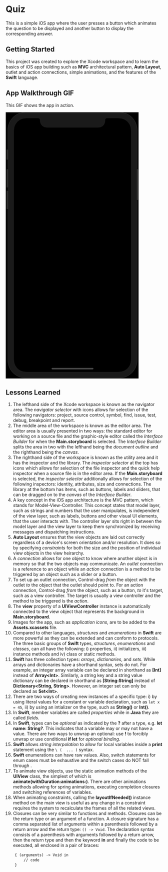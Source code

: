 # Quiz

This is a simple iOS app where the user presses a button which animates the question to be displayed and another button to display the corresponding answer.

## Getting Started

This project was created to explore the Xcode workspace and to learn the basics of iOS app building such as **MVC** architectural pattern, **Auto Layout**, outlet and action connections, simple animations, and the features of the **Swift** language.

## App Walkthrough GIF

This GIF shows the app in action.

![Quiz Walkthrough](walkthrough.gif)

## Lessons Learned
1. The lefthand side of the Xcode workspace is known as the navigator area. The *navigator selector* with icons allows for selection of the following navigators: project, source control, symbol, find, issue, test, debug, breakpoint and report.
2. The middle area of the workspace is known as the editor area. The editor area is usually presented in two ways: the standard editor for working on a source file and the graphic-style editor called the *Interface Builder* for when the **Main.storyboard** is selected. The *Interface Builder* splits the area in two with the lefthand being the *document outline* and the righthand being the *canvas*.
3.  The righthand side of the workspace is known as the utility area and it has the inspector and the library. The *inspector selector* at the top has icons which allows for selection of the file inspector and the quick help inspector when a source file is in the editor area. If the **Main.storyboard** is selected, the *inspector selector* additionally allows for selection of the following inspectors: identity, attributes, size and connections. The library at the bottom has items, such as buttons, labels and sliders,  that can be dragged on to the *canvas* of the *Interface Builder*.
4. A key concept in the iOS app architecture is the MVC pattern, which stands for Model-View-Controller. This concept states that model layer, such as strings and numbers that the user manipulates, is independent of the view layer, such as labels, buttons and other visual UI elements, that the user interacts with. The controller layer sits right in between the model layer and the view layer to keep them synchronized by receiving messages and dispatching instructions.
5. **Auto Layout** ensures that the view objects are laid out correctly regardless of a device's screen orientation and/or resolution. It does so by specifying *constraints* for both the size and the position of individual view objects in the view heirarchy.
6. A *connection* allows for one object to know where another object is in memory so that the two objects may communicate. An *outlet* connection is a reference to an object while an *action* connection is a method to be triggered by an object such as a slider or a button.
7. To set up an outlet connection, Control-drag *from* the object with the outlet *to* the object that the outlet should point to. For an action connection, Control-drag *from* the object, such as a button, *to* it's target, such as a view controller. The target is usually a view controller and the method to be triggered is the *action*.
8. The **view** property of a **UIViewController** instance is automatically connected to the view object that represents the background in **Main.storyboard**.
9. Images for the app, such as *application icons*, are to be added to the **Assets.xcassets** file.
10. Compared to other languages, *structures* and *enumerations* in **Swift** are more powerful as they can be extended and can conform to protocols. The three basic groups of **Swift** types, *structures*, *enumerations* and *classes*, can all have the following: i) properties, ii) initializers, iii) instance methods and iv) class or static methods.
11. **Swift** has three collection types: *arrays*, *dictionaries*, and *sets*. While arrays and dictionaries have a shorthand syntax, sets do not. For example, an integer array variable can be declared in shorthand as **[Int]** instead of **Array\<Int\>**. Similarly, a string key and a string value dictionary can be declared in shorthand as **[String:String]** instead of **Dictionary<String, String>**. However, an integer set can only be declared as **Set\<Int\>**.
12. There are two ways of creating new instances of a specific type: i) by using literal values for a constant or variable declaration, such as `let x = 45`, ii) by using an intializer on the type, such as **String()** or **Int()**.
13. In **Swift**, member variables are called *properties* while in **Java** they are called *fields*.
14. In **Swift**,  types can be *optional* as indicated by the **?** after a type, e.g. **let name: String?**. This indicates that a variable may or may not have a value. There are two ways to unwrap an optional: use **!** to forcibly unwrap or use conditional **if let** for *optional binding*.
15. **Swift** allows *string interpolation* to allow for local variables inside a **print** statement using the `\ (  ... )` syntax.
16. **Swift** enumerations can have raw values. Also, switch statements for enum cases must be exhaustive and the switch cases do NOT fall through .
17. To animate view objects, use the static animation methods of the **UIView** class, the simplest of which is **animate(withDuration:animations:)**. There are other animations methods allowing for spring animations, executing completion closures and switching references of variables.
18. When animating constraints, calling the **layoutIfNeeded()** instance method on the main view is useful as any change in a constraint requires the system to recalculate the frames of all the related views.
19. Closures can be very similar to functions and methods. Closures can be the return type or an argument of a function. A closure signature has a comma separated list of arguments within a parenthesis followed by a return arrow and the return type: `() -> Void`. The declaration syntax consists of a parenthesis with arguments followed by a return arrow, then the return type and then the keyword **in** and finally the code to be executed, all enclosed in a pair of braces:
```
    { (arguments) -> Void in
        // code 
    }
```
